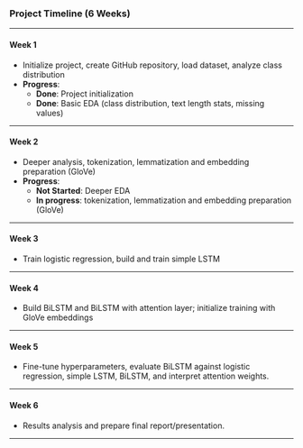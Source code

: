 ### Project Timeline (6 Weeks)

---

#### **Week 1**
- Initialize project, create GitHub repository, load dataset, analyze class distribution  
- **Progress**:  
  - **Done**: Project initialization
  - **Done**: Basic EDA (class distribution, text length stats, missing values)    

---

#### **Week 2**
- Deeper analysis, tokenization, lemmatization and embedding preparation (GloVe)  
- **Progress**:  
  - **Not Started**: Deeper EDA  
  - **In progress**: tokenization, lemmatization and embedding preparation (GloVe)

---

#### **Week 3**  
- Train logistic regression, build and train simple LSTM
 

---

#### **Week 4**  
- Build BiLSTM and BiLSTM with attention layer; initialize training with GloVe embeddings  


---

#### **Week 5**  
- Fine-tune hyperparameters, evaluate BiLSTM against logistic regression, simple LSTM, BiLSTM, and interpret attention weights.  

---

#### **Week 6**  
- Results analysis and prepare final report/presentation.  

---